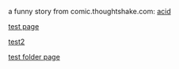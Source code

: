 a funny story from comic.thoughtshake.com: [acid](images/acid.png "acid")

[test page](testpage)

[test2](test2)

[test folder page](testfolder)



